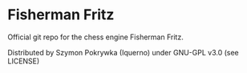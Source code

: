# Fisherman Fritz
Official git repo for the chess engine Fisherman Fritz.

Distributed by Szymon Pokrywka (Iquerno) under GNU-GPL v3.0 (see LICENSE)
